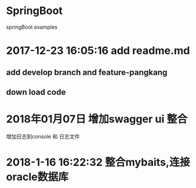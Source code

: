 # SpringBoot
springBoot examples
# 2017-12-23 16:05:16 add readme.md
## add develop branch and feature-pangkang 
## down load code 
# 2018年01月07日 增加swagger ui 整合
   增加日志到console 和 日志文件
# 2018-1-16 16:22:32 整合mybaits,连接oracle数据库